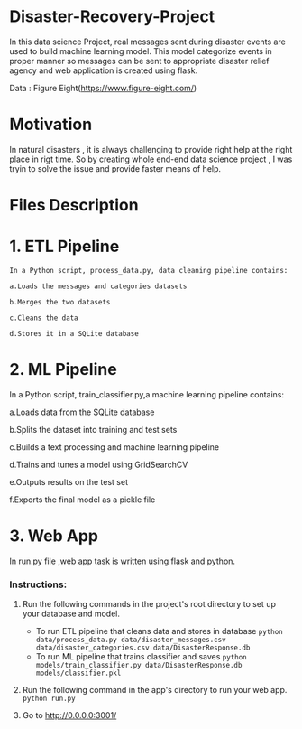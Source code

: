 # Disaster-Recovery-Project

In this data science Project, real messages  sent during disaster events are used to build machine learning model. This model  categorize events in proper manner so  messages can be sent to appropriate disaster relief agency and web application is created using flask.

Data : Figure Eight(https://www.figure-eight.com/)

# Motivation
In natural disasters , it is always challenging to provide right help at the right place in rigt time. So by creating whole end-end data science project , I was tryin to solve the issue and provide faster means of help.


# Files Description 

# 1. ETL Pipeline

    In a Python script, process_data.py, data cleaning pipeline contains:

    a.Loads the messages and categories datasets

    b.Merges the two datasets

    c.Cleans the data

    d.Stores it in a SQLite database

# 2. ML Pipeline

In a Python script, train_classifier.py,a machine learning pipeline contains:

a.Loads data from the SQLite database

b.Splits the dataset into training and test sets

c.Builds a text processing and machine learning pipeline

d.Trains and tunes a model using GridSearchCV

e.Outputs results on the test set

f.Exports the final model as a pickle file

# 3. Web App
In run.py file ,web app task is written using flask and python.


### Instructions:
1. Run the following commands in the project's root directory to set up your database and model.

    - To run ETL pipeline that cleans data and stores in database
        `python data/process_data.py data/disaster_messages.csv data/disaster_categories.csv data/DisasterResponse.db`
    - To run ML pipeline that trains classifier and saves
        `python models/train_classifier.py data/DisasterResponse.db models/classifier.pkl`


2. Run the following command in the app's directory to run your web app.
    `python run.py`

3. Go to http://0.0.0.0:3001/
